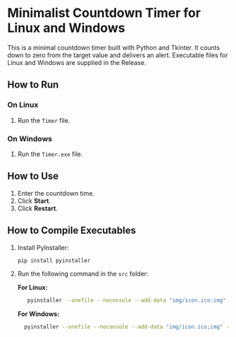 # Minimalist Countdown Timer for Linux and Windows

This is a minimal countdown timer built with Python and Tkinter. It counts down to zero from the target value and delivers an alert. Executable files for Linux and Windows are supplied in the Release.

## How to Run

### On Linux
1. Run the `Timer` file.

### On Windows
1. Run the `Timer.exe` file.

## How to Use
1. Enter the countdown time.
2. Click **Start**.
3. Click **Restart**.

## How to Compile Executables

1. Install PyInstaller:
   ```bash
   pip install pyinstaller
   ```

2. Run the following command in the `src` folder:

   **For Linux:**
   ```bash
      pyinstaller --onefile --noconsole --add-data "img/icon.ico:img" --add-data "sounds/end.wav:sounds" timer.py
   ```

   **For Windows:**
   ```bash
     pyinstaller --onefile --noconsole --add-data "img/icon.ico;img" --add-data "sounds/end.wav;sounds" timer.py

   ```
